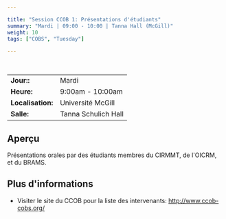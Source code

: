 ```yaml
---

title: "Session CCOB 1: Présentations d'étudiants"
summary: "Mardi | 09:00 - 10:00 | Tanna Hall (McGill)"
weight: 10
tags: ["COBS", "Tuesday"]

---
```


<br>

| | |
| - | - |
| **Jour::** | Mardi |
| **Heure:** | 9:00am - 10:00am |
| **Localisation:** | Université McGill |
| **Salle:** | Tanna Schulich Hall |

## Aperçu

Présentations orales par des étudiants membres du CIRMMT, de l'OICRM, et du BRAMS.  

## Plus d'informations

- Visiter le site du CCOB pour la liste des intervenants: http://www.ccob-cobs.org/
